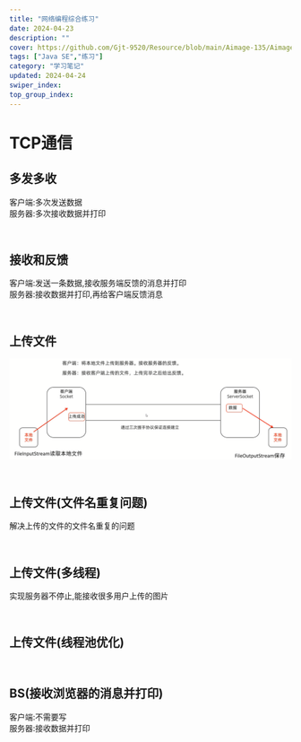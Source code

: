 ```yaml
---
title: "网络编程综合练习"
date: 2024-04-23
description: ""
cover: https://github.com/Gjt-9520/Resource/blob/main/Aimage-135/Aimage132.jpg?raw=true
tags: ["Java SE","练习"]
category: "学习笔记"
updated: 2024-04-24
swiper_index: 
top_group_index: 
---
```


# TCP通信

## 多发多收

客户端:多次发送数据            
服务器:多次接收数据并打印

```java

```

```java

```

## 接收和反馈

客户端:发送一条数据,接收服务端反馈的消息并打印                      
服务器:接收数据并打印,再给客户端反馈消息

```java

```

```java

```

## 上传文件

![上传文件](../images/TCP通信练习-上传文件.png)

```java

```

```java

```

## 上传文件(文件名重复问题)

解决上传的文件的文件名重复的问题

```java

```

```java

```

## 上传文件(多线程)

实现服务器不停止,能接收很多用户上传的图片

```java

```

```java

```

## 上传文件(线程池优化)

```java

```

```java

```

## BS(接收浏览器的消息并打印)

客户端:不需要写           
服务器:接收数据并打印

```java

```

```java

```